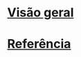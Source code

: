 # [Visão geral](index.md)
# [Referência](http://docs.microsoft.com/dotnet/api/?term=Microsoft.Azure)